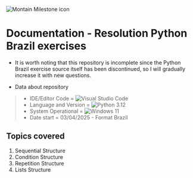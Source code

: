 ![Montain Milestone icon ](https://cdn-icons-png.flaticon.com/512/3333/3333521.png)
# Documentation - Resolution Python Brazil exercises


- It is worth noting that this repository is incomplete since the Python Brazil exercise source itself has been discontinued, so I will gradually increase it with new questions.

- Data about repository
> - IDE/Editor Code = ![Visual Studio Code](https://img.shields.io/badge/Visual%20Studio%20Code-0078d7.svg?style=for-the-badge&logo=visual-studio-code&logoColor=white)
> - Language and Version = ![Python](https://img.shields.io/badge/python-3670A0?style=for-the-badge&logo=python&logoColor=ffdd54) 3.12
> - System Operational = ![Windows 11](https://img.shields.io/badge/Windows%2011-%230079d5.svg?style=for-the-badge&logo=Windows%2011&logoColor=white)
> - Date start = 03/04/2025 - Format Brazil

## Topics covered

1. Sequential Structure
2. Condition Structure
3. Repetition Structure
4. Lists Structure
